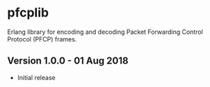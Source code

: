 pfcplib
=======

Erlang library for encoding and decoding Packet Forwarding Control Protocol (PFCP) frames.

Version 1.0.0 - 01 Aug 2018
---------------------------

* Initial release
